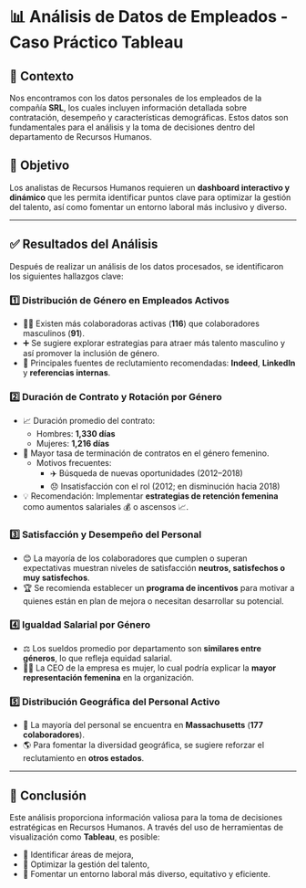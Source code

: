 # 📊 Análisis de Datos de Empleados - Caso Práctico Tableau

## 🧾 Contexto

Nos encontramos con los datos personales de los empleados de la compañía **SRL**, los cuales incluyen información detallada sobre contratación, desempeño y características demográficas. Estos datos son fundamentales para el análisis y la toma de decisiones dentro del departamento de Recursos Humanos.

## 🎯 Objetivo

Los analistas de Recursos Humanos requieren un **dashboard interactivo y dinámico** que les permita identificar puntos clave para optimizar la gestión del talento, así como fomentar un entorno laboral más inclusivo y diverso.

---

## ✅ Resultados del Análisis

Después de realizar un análisis de los datos procesados, se identificaron los siguientes hallazgos clave:

### 1️⃣ Distribución de Género en Empleados Activos
- 👩‍💼 Existen más colaboradoras activas (**116**) que colaboradores masculinos (**91**).
- ➕ Se sugiere explorar estrategias para atraer más talento masculino y así promover la inclusión de género.
- 🧭 Principales fuentes de reclutamiento recomendadas: **Indeed**, **LinkedIn** y **referencias internas**.

### 2️⃣ Duración de Contrato y Rotación por Género
- 📈 Duración promedio del contrato:
  - Hombres: **1,330 días**
  - Mujeres: **1,216 días**
- 🔁 Mayor tasa de terminación de contratos en el género femenino.
  - Motivos frecuentes:
    - ✈️ Búsqueda de nuevas oportunidades (2012–2018)
    - 😞 Insatisfacción con el rol (2012; en disminución hacia 2018)
- 💡 Recomendación: Implementar **estrategias de retención femenina** como aumentos salariales 💰 o ascensos 📈.

### 3️⃣ Satisfacción y Desempeño del Personal
- 😊 La mayoría de los colaboradores que cumplen o superan expectativas muestran niveles de satisfacción **neutros, satisfechos o muy satisfechos**.
- 🏆 Se recomienda establecer un **programa de incentivos** para motivar a quienes están en plan de mejora o necesitan desarrollar su potencial.

### 4️⃣ Igualdad Salarial por Género
- ⚖️ Los sueldos promedio por departamento son **similares entre géneros**, lo que refleja equidad salarial.
- 👩‍💼 La CEO de la empresa es mujer, lo cual podría explicar la **mayor representación femenina** en la organización.

### 5️⃣ Distribución Geográfica del Personal Activo
- 📍 La mayoría del personal se encuentra en **Massachusetts** (**177 colaboradores**).
- 🌎 Para fomentar la diversidad geográfica, se sugiere reforzar el reclutamiento en **otros estados**.

---

## 🧠 Conclusión

Este análisis proporciona información valiosa para la toma de decisiones estratégicas en Recursos Humanos. A través del uso de herramientas de visualización como **Tableau**, es posible:

- 🔎 Identificar áreas de mejora,
- 👥 Optimizar la gestión del talento,
- 🌈 Fomentar un entorno laboral más diverso, equitativo y eficiente.
